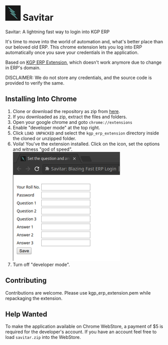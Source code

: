 # ![Savitar Logo](kgp_erp_extension/images/icon48.png) Savitar

Savitar: A lightning fast way to login into KGP ERP

It's time to move into the world of automation and, what's better place than our beloved old ERP. This chrome extension lets you log into ERP
automatically once you save your credentials in the application.

Based on [KGP ERP Extension](https://chrome.google.com/webstore/detail/erp-extension-for-kgpians/cpehhocmbickbkapejcdojbpbhpchocb), which doesn't work
anymore due to change in ERP's domain.

DISCLAIMER: We do not store any credentials, and the source code is provided to verify the same.

## Installing Into Chrome
1. Clone or download the repository as zip from
[here](https://github.com/thealphadollar/savitar).
2. If you downloaded as zip, extract the files and folders.
3. Open your google chrome and goto `chrome://extensions`
4. Enable "developer mode" at the top right.
5. Click `LOAD UNPACKED` and select the `kgp_erp_extension` directory inside the cloned or unzipped folder.
6. Voila! You've the extension installed. Click on the icon, set the options and witness "god of speed".
![Options Screen](screenshots/option_screen.png)
7. Turn off "developer mode".


## Contributing
Contributions are welcome. Please use kgp_erp_extension.pem while repackaging the extension. 

## Help Wanted
To make the application available on Chrome WebStore, a payment of $5 is required for the developer's account. If you have an account
feel free to load `savitar.zip` into the WebStore.  

